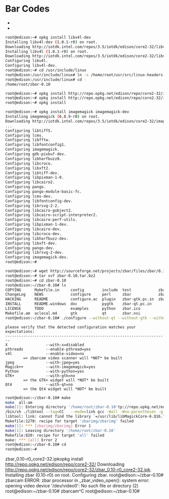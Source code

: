 # Bar Codes

- [](https://software.intel.com/en-us/blogs/2015/11/30/barcodescanner-with-webcam-on-intel-edison)
- [](http://blog.ayoungprogrammer.com/2014/04/real-time-qr-code-bar-code-detection.html/)

```sh
root@edison:~# opkg install libv4l-dev
Installing libv4l-dev (1.0.1-r0) on root.
Downloading http://iotdk.intel.com/repos/3.5/iotdk/edison/core2-32/libv4l-dev_1.0.1-r0_core2-32.ipk.
Installing libv4l (1.0.1-r0) on root.
Downloading http://iotdk.intel.com/repos/3.5/iotdk/edison/core2-32/libv4l_1.0.1-r0_core2-32.ipk.
Configuring libv4l.
Configuring libv4l-dev.
root@edison:~# cd /usr/include/linux
root@edison:/usr/include/linux# ln -s /home/root/usr/src/linux-headers-3.10.98-poky-edison/include/linux/videodev2.h videodev.h
root@edison:/usr/include/linux# cd -
/home/root/zbar-0.10
```

```sh
root@edison:~# opkg install http://repo.opkg.net/edison/repo/core2-32/imagemagick_6.9.2-r0_core2-32.ipk
root@edison:~# opkg install http://repo.opkg.net/edison/repo/core2-32/imagemagick-dev_6.9.2-r0_core2-32.ipk
root@edison:~# opkg install 
```

```sh
root@edison:~# opkg install imagemagick imagemagick-dev
Installing imagemagick (6.8.9-r0) on root.
Downloading http://iotdk.intel.com/repos/3.5/iotdk/edison/core2-32/imagemagick_6.8.9-r0_core2-32.ipk.
...
Configuring libtiff5.
Configuring lcms.
Configuring libfftw.
Configuring libfontconfig1.
Configuring imagemagick.
Configuring gdk-pixbuf-dev.
Configuring libharfbuzz0.
Configuring libcroco.
Configuring libxft2.
Configuring libtiff-dev.
Configuring libpixman-1-0.
Configuring libcairo2.
Configuring pango.
Configuring pango-module-basic-fc.
Configuring lcms-dev.
Configuring libfontconfig-dev.
Configuring librsvg-2-2.
Configuring libcairo-gobject2.
Configuring libcairo-script-interpreter2.
Configuring libcairo-perf-utils.
Configuring libpixman-1-dev.
Configuring libcairo-dev.
Configuring libcroco-dev.
Configuring libharfbuzz-dev.
Configuring libxft-dev.
Configuring pango-dev.
Configuring librsvg-2-dev.
Configuring imagemagick-dev.
root@edison:~# 
```

```sh
root@edison:~# wget http://sourceforge.net/projects/zbar/files/zbar/0.10/zbar-0.10.tar.bz2
root@edison:~# tar xvf zbar-0.10.tar.bz2
root@edison:~# cd zbar-0.10
root@edison:~/zbar-0.10# ls
COPYING      Makefile.in     config        include  test            zbar.pc.in
ChangeLog    NEWS            configure     perl     zbar            zbarcam
HACKING      README          configure.ac  plugin   zbar-gtk.pc.in  zbarimg
INSTALL      README.windows  doc           pygtk    zbar-qt.pc.in
LICENSE      TODO            examples      python   zbar.ico
Makefile.am  aclocal.m4      gtk           qt       zbar.nsi
root@edison:~/zbar-0.10# ./configure --without-qt --without-gtk --without-xv --without-xshm --with-imagemagick --with-x=no --prefix="/usr"
```

```
please verify that the detected configuration matches your expectations:
------------------------------------------------------------------------
X                 --with-x=disabled
pthreads          --enable-pthread=yes
v4l               --enable-video=no
        => zbarcam video scanner will *NOT* be built
jpeg              --with-jpeg=yes
Magick++          --with-imagemagick=yes
Python            --with-python=yes
GTK+              --with-gtk=no
        => the GTK+ widget will *NOT* be built
Qt4               --with-qt=no
        => the Qt4 widget will *NOT* be built
```

```sh
root@edison:~/zbar-0.10# make
make  all-am
make[1]: Entering directory '/home/root/zbar-0.10'tp://repo.opkg.net/edison/repo/core2-32/i
/bin/sh ./libtool --tag=CC   --mode=link gcc -Wall -Wno-parentheses -g -O2   -o zbarimg/zbarimg zbarimg/zbarimg_zbarimg-zbarimg.o  -lMagickWand-6.Q16 -lMagickCore-6.Q16  zbar/libzbar.la  -ljpeg -lpthread 
libtool: link: cannot find the library `=/usr/lib/libMagickCore-6.Q16.la' or unhandled argument `=/usr/lib/libMagickCore-6.Q16.la'
Makefile:1270: recipe for target 'zbarimg/zbarimg' failed
make[1]: *** [zbarimg/zbarimg] Error 1
make[1]: Leaving directory '/home/root/zbar-0.10'
Makefile:820: recipe for target 'all' failed
make: *** [all] Error 2
root@edison:~/zbar-0.10# cd
root@edison:~# 
```

zbar_0.10-r0_core2-32.ipkopkg install http://repo.opkg.net/edison/repo/core2-32/ 
Downloading http://repo.opkg.net/edison/repo/core2-32/zbar_0.10-r0_core2-32.ipk.
Installing zbar (0.10-r0) on root.
Configuring zbar.
root@edison:~/zbar-0.10# zbarcam
ERROR: zbar processor in _zbar_video_open():
    system error: opening video device '/dev/video0': No such file or directory (2)
root@edison:~/zbar-0.10# zbarcam^C
root@edison:~/zbar-0.10# 
